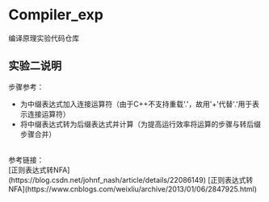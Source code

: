# Compiler_exp
编译原理实验代码仓库
## 实验二说明
步骤参考：
- 为中缀表达式加入连接运算符（由于C++不支持重载'.'，故用'+'代替'.'用于表示连接运算符）
- 将中缀表达式转为后缀表达式并计算（为提高运行效率将运算的步骤与转后缀步骤合并）
</br>
参考链接：</br>
[正则表达式转NFA](https://blog.csdn.net/johnf_nash/article/details/22086149)
[正则表达式转NFA](https://www.cnblogs.com/weixliu/archive/2013/01/06/2847925.html)
